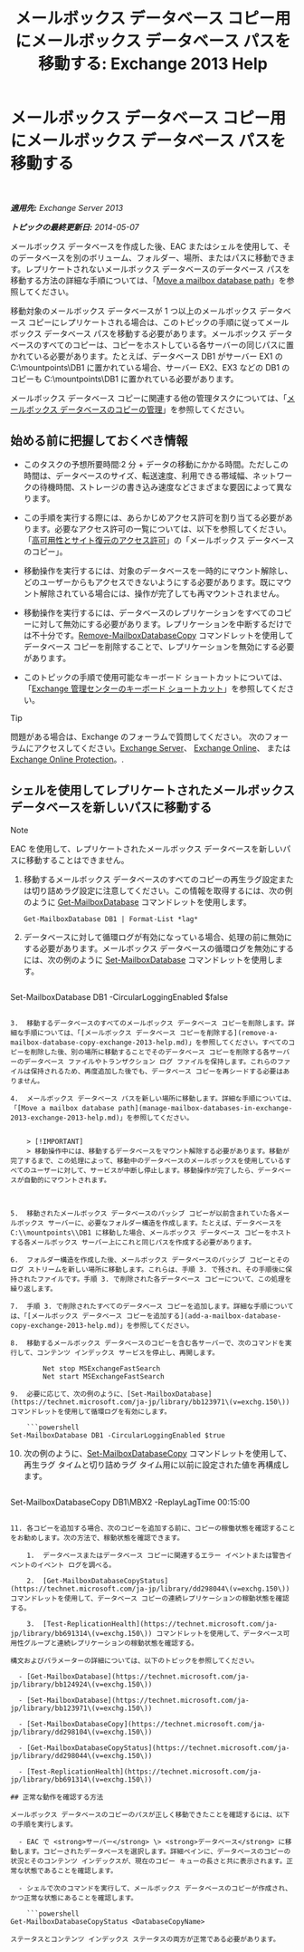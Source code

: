 ﻿---
title: 'メールボックス データベース コピー用にメールボックス データベース パスを移動する: Exchange 2013 Help'
TOCTitle: メールボックス データベース コピー用にメールボックス データベース パスを移動する
ms:assetid: 324f255c-d95d-4a8a-a134-c8cee5c5b9cb
ms:mtpsurl: https://technet.microsoft.com/ja-jp/library/Dd979782(v=EXCHG.150)
ms:contentKeyID: 48269333
ms.date: 05/23/2018
mtps_version: v=EXCHG.150
ms.translationtype: MT
---

# メールボックス データベース コピー用にメールボックス データベース パスを移動する

 

_**適用先:** Exchange Server 2013_

_**トピックの最終更新日:** 2014-05-07_

メールボックス データベースを作成した後、EAC またはシェルを使用して、そのデータベースを別のボリューム、フォルダー、場所、またはパスに移動できます。レプリケートされないメールボックス データベースのデータベース パスを移動する方法の詳細な手順については、「[Move a mailbox database path](manage-mailbox-databases-in-exchange-2013-exchange-2013-help.md)」を参照してください。

移動対象のメールボックス データベースが 1 つ以上のメールボックス データベース コピーにレプリケートされる場合は、このトピックの手順に従ってメールボックス データベース パスを移動する必要があります。メールボックス データベースのすべてのコピーは、コピーをホストしている各サーバーの同じパスに置かれている必要があります。たとえば、データベース DB1 がサーバー EX1 の C:\\mountpoints\\DB1 に置かれている場合、サーバー EX2、EX3 などの DB1 のコピーも C:\\mountpoints\\DB1 に置かれている必要があります。

メールボックス データベース コピーに関連する他の管理タスクについては、「[メールボックス データベースのコピーの管理](managing-mailbox-database-copies-exchange-2013-help.md)」を参照してください。

## 始める前に把握しておくべき情報

  - このタスクの予想所要時間:2 分 + データの移動にかかる時間。ただしこの時間は、データベースのサイズ、転送速度、利用できる帯域幅、ネットワークの待機時間、ストレージの書き込み速度などさまざまな要因によって異なります。

  - この手順を実行する際には、あらかじめアクセス許可を割り当てる必要があります。必要なアクセス許可の一覧については、以下を参照してください。「[高可用性とサイト復元のアクセス許可](high-availability-and-site-resilience-permissions-exchange-2013-help.md)」の「メールボックス データベースのコピー」。

  - 移動操作を実行するには、対象のデータベースを一時的にマウント解除し、どのユーザーからもアクセスできないようにする必要があります。既にマウント解除されている場合には、操作が完了しても再マウントされません。

  - 移動操作を実行するには、データベースのレプリケーションをすべてのコピーに対して無効にする必要があります。レプリケーションを中断するだけでは不十分です。[Remove-MailboxDatabaseCopy](https://technet.microsoft.com/ja-jp/library/dd335119\(v=exchg.150\)) コマンドレットを使用してデータベース コピーを削除することで、レプリケーションを無効にする必要があります。

  - このトピックの手順で使用可能なキーボード ショートカットについては、「[Exchange 管理センターのキーボード ショートカット](keyboard-shortcuts-in-the-exchange-admin-center-exchange-online-protection-help.md)」を参照してください。


> [!TIP]
> 問題がある場合は、Exchange のフォーラムで質問してください。 次のフォーラムにアクセスしてください。<A href="https://go.microsoft.com/fwlink/p/?linkid=60612">Exchange Server</A>、 <A href="https://go.microsoft.com/fwlink/p/?linkid=267542">Exchange Online</A>、 または <A href="https://go.microsoft.com/fwlink/p/?linkid=285351">Exchange Online Protection</A>。.



## シェルを使用してレプリケートされたメールボックス データベースを新しいパスに移動する


> [!NOTE]
> EAC を使用して、レプリケートされたメールボックス データベースを新しいパスに移動することはできません。



1.  移動するメールボックス データベースのすべてのコピーの再生ラグ設定または切り詰めラグ設定に注意してください。この情報を取得するには、次の例のように [Get-MailboxDatabase](https://technet.microsoft.com/ja-jp/library/bb124924\(v=exchg.150\)) コマンドレットを使用します。
    
        Get-MailboxDatabase DB1 | Format-List *lag*

2.  データベースに対して循環ログが有効になっている場合、処理の前に無効にする必要があります。メールボックス データベースの循環ログを無効にするには、次の例のように [Set-MailboxDatabase](https://technet.microsoft.com/ja-jp/library/bb123971\(v=exchg.150\)) コマンドレットを使用します。
    
    ```powershell
Set-MailboxDatabase DB1 -CircularLoggingEnabled $false
```

3.  移動するデータベースのすべてのメールボックス データベース コピーを削除します。詳細な手順については、「[メールボックス データベース コピーを削除する](remove-a-mailbox-database-copy-exchange-2013-help.md)」を参照してください。すべてのコピーを削除した後、別の場所に移動することでそのデータベース コピーを削除する各サーバーのデータベース ファイルやトランザクション ログ ファイルを保持します。これらのファイルは保持されるため、再度追加した後でも、データベース コピーを再シードする必要はありません。

4.  メールボックス データベース パスを新しい場所に移動します。詳細な手順については、「[Move a mailbox database path](manage-mailbox-databases-in-exchange-2013-exchange-2013-help.md)」を参照してください。
    

    > [!IMPORTANT]
    > 移動操作中には、移動するデータベースをマウント解除する必要があります。移動が完了するまで、この処理によって、移動中のデータベースのメールボックスを使用しているすべてのユーザーに対して、サービスが中断し停止します。移動操作が完了したら、データベースが自動的にマウントされます。



5.  移動されたメールボックス データベースのパッシブ コピーが以前含まれていた各メールボックス サーバーに、必要なフォルダー構造を作成します。たとえば、データベースを C:\\mountpoints\\DB1 に移動した場合、メールボックス データベース コピーをホストする各メールボックス サーバー上にこれと同じパスを作成する必要があります。

6.  フォルダー構造を作成した後、メールボックス データベースのパッシブ コピーとそのログ ストリームを新しい場所に移動します。これらは、手順 3. で残され、その手順後に保持されたファイルです。手順 3. で削除された各データベース コピーについて、この処理を繰り返します。

7.  手順 3. で削除されたすべてのデータベース コピーを追加します。詳細な手順については、「[メールボックス データベース コピーを追加する](add-a-mailbox-database-copy-exchange-2013-help.md)」を参照してください。

8.  移動するメールボックス データベースのコピーを含む各サーバーで、次のコマンドを実行して、コンテンツ インデックス サービスを停止し、再開します。
    
        Net stop MSExchangeFastSearch
        Net start MSExchangeFastSearch

9.  必要に応じて、次の例のように、[Set-MailboxDatabase](https://technet.microsoft.com/ja-jp/library/bb123971\(v=exchg.150\)) コマンドレットを使用して循環ログを有効にします。
    
    ```powershell
Set-MailboxDatabase DB1 -CircularLoggingEnabled $true
```

10. 次の例のように、[Set-MailboxDatabaseCopy](https://technet.microsoft.com/ja-jp/library/dd298104\(v=exchg.150\)) コマンドレットを使用して、再生ラグ タイムと切り詰めラグ タイム用に以前に設定された値を再構成します。
    
    ```powershell
Set-MailboxDatabaseCopy DB1\MBX2 -ReplayLagTime 00:15:00
```

11. 各コピーを追加する場合、次のコピーを追加する前に、コピーの稼働状態を確認することをお勧めします。次の方法で、稼動状態を確認できます。
    
    1.  データベースまたはデータベース コピーに関連するエラー イベントまたは警告イベントのイベント ログを調べる。
    
    2.  [Get-MailboxDatabaseCopyStatus](https://technet.microsoft.com/ja-jp/library/dd298044\(v=exchg.150\)) コマンドレットを使用して、データベース コピーの連続レプリケーションの稼動状態を確認する。
    
    3.  [Test-ReplicationHealth](https://technet.microsoft.com/ja-jp/library/bb691314\(v=exchg.150\)) コマンドレットを使用して、データベース可用性グループと連続レプリケーションの稼動状態を確認する。

構文およびパラメーターの詳細については、以下のトピックを参照してください。

  - [Get-MailboxDatabase](https://technet.microsoft.com/ja-jp/library/bb124924\(v=exchg.150\))

  - [Set-MailboxDatabase](https://technet.microsoft.com/ja-jp/library/bb123971\(v=exchg.150\))

  - [Set-MailboxDatabaseCopy](https://technet.microsoft.com/ja-jp/library/dd298104\(v=exchg.150\))

  - [Get-MailboxDatabaseCopyStatus](https://technet.microsoft.com/ja-jp/library/dd298044\(v=exchg.150\))

  - [Test-ReplicationHealth](https://technet.microsoft.com/ja-jp/library/bb691314\(v=exchg.150\))

## 正常な動作を確認する方法

メールボックス データベースのコピーのパスが正しく移動できたことを確認するには、以下の手順を実行します。

  - EAC で <strong>サーバー</strong> \> <strong>データベース</strong> に移動します。コピーされたデータベースを選択します。詳細ペインに、データベースのコピーの状況とそのコンテンツ インデックスが、現在のコピー キューの長さと共に表示されます。正常な状態であることを確認します。

  - シェルで次のコマンドを実行して、メールボックス データベースのコピーが作成され、かつ正常な状態にあることを確認します。
    
    ```powershell
Get-MailboxDatabaseCopyStatus <DatabaseCopyName>
```
    
    ステータスとコンテンツ インデックス ステータスの両方が正常である必要があります。

